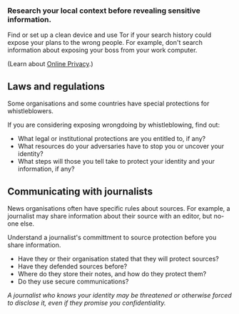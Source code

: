 [Title]: # (Protections)
[Order]: # (2)

### Research your local context before revealing sensitive information. 

Find or set up a clean device and use Tor if your search history could expose your plans to the wrong people. For example, don't search information about exposing your boss from your work computer. 

(Learn about [Online Privacy](umbrella://communications/online-privacy/advanced).)

## Laws and regulations

Some organisations and some countries have special protections for whistleblowers. 

If you are considering exposing wrongdoing by whistleblowing, find out:

* What legal or institutional protections are you entitled to, if any?
* What resources do your adversaries have to stop you or uncover your identity?
* What steps will those you tell take to protect your identity and your information, if any? 

## Communicating with journalists

News organisations often have specific rules about sources. For example, a journalist may share information about their source with an editor, but no-one else.  

Understand a journalist's committment to source protection before you share information. 

* Have they or their organisation stated that they will protect sources? 
* Have they defended sources before? 
* Where do they store their notes, and how do they protect them? 
* Do they use secure communications? 

*A journalist who knows your identity may be threatened or otherwise forced to disclose it, even if they promise you confidentiality.*    
